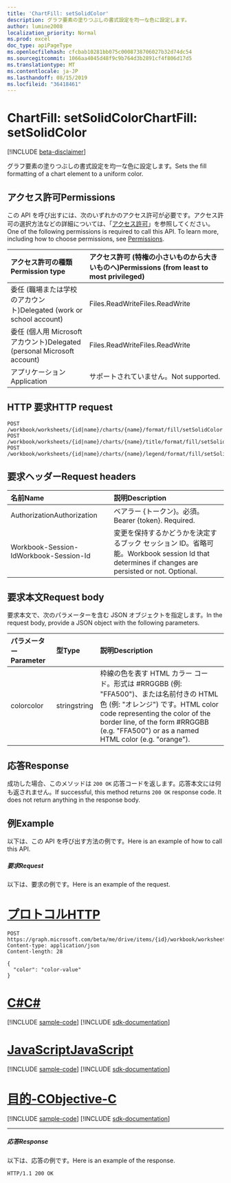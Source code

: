 ```yaml
---
title: 'ChartFill: setSolidColor'
description: グラフ要素の塗りつぶしの書式設定を均一な色に設定します。
author: lumine2008
localization_priority: Normal
ms.prod: excel
doc_type: apiPageType
ms.openlocfilehash: cfcbab10281bb075c0008738706027b32d74dc54
ms.sourcegitcommit: 1066aa4045d48f9c9b764d3b2891cf4f806d17d5
ms.translationtype: MT
ms.contentlocale: ja-JP
ms.lasthandoff: 08/15/2019
ms.locfileid: "36418461"
---
```

# <a name="chartfill-setsolidcolor"></a><span data-ttu-id="0dbea-103">ChartFill: setSolidColor</span><span class="sxs-lookup"><span data-stu-id="0dbea-103">ChartFill: setSolidColor</span></span>

[!INCLUDE [beta-disclaimer](../../includes/beta-disclaimer.md)]

<span data-ttu-id="0dbea-104">グラフ要素の塗りつぶしの書式設定を均一な色に設定します。</span><span class="sxs-lookup"><span data-stu-id="0dbea-104">Sets the fill formatting of a chart element to a uniform color.</span></span>
## <a name="permissions"></a><span data-ttu-id="0dbea-105">アクセス許可</span><span class="sxs-lookup"><span data-stu-id="0dbea-105">Permissions</span></span>
<span data-ttu-id="0dbea-p101">この API を呼び出すには、次のいずれかのアクセス許可が必要です。アクセス許可の選択方法などの詳細については、「[アクセス許可](/graph/permissions-reference)」を参照してください。</span><span class="sxs-lookup"><span data-stu-id="0dbea-p101">One of the following permissions is required to call this API. To learn more, including how to choose permissions, see [Permissions](/graph/permissions-reference).</span></span>

|<span data-ttu-id="0dbea-108">アクセス許可の種類</span><span class="sxs-lookup"><span data-stu-id="0dbea-108">Permission type</span></span>      | <span data-ttu-id="0dbea-109">アクセス許可 (特権の小さいものから大きいものへ)</span><span class="sxs-lookup"><span data-stu-id="0dbea-109">Permissions (from least to most privileged)</span></span>              |
|:--------------------|:---------------------------------------------------------|
|<span data-ttu-id="0dbea-110">委任 (職場または学校のアカウント)</span><span class="sxs-lookup"><span data-stu-id="0dbea-110">Delegated (work or school account)</span></span> | <span data-ttu-id="0dbea-111">Files.ReadWrite</span><span class="sxs-lookup"><span data-stu-id="0dbea-111">Files.ReadWrite</span></span>    |
|<span data-ttu-id="0dbea-112">委任 (個人用 Microsoft アカウント)</span><span class="sxs-lookup"><span data-stu-id="0dbea-112">Delegated (personal Microsoft account)</span></span> | <span data-ttu-id="0dbea-113">Files.ReadWrite</span><span class="sxs-lookup"><span data-stu-id="0dbea-113">Files.ReadWrite</span></span>    |
|<span data-ttu-id="0dbea-114">アプリケーション</span><span class="sxs-lookup"><span data-stu-id="0dbea-114">Application</span></span> | <span data-ttu-id="0dbea-115">サポートされていません。</span><span class="sxs-lookup"><span data-stu-id="0dbea-115">Not supported.</span></span> |

## <a name="http-request"></a><span data-ttu-id="0dbea-116">HTTP 要求</span><span class="sxs-lookup"><span data-stu-id="0dbea-116">HTTP request</span></span>
<!-- { "blockType": "ignored" } -->
```http
POST /workbook/worksheets/{id|name}/charts/{name}/format/fill/setSolidColor
POST /workbook/worksheets/{id|name}/charts/{name}/title/format/fill/setSolidColor
POST /workbook/worksheets/{id|name}/charts/{name}/legend/format/fill/setSolidColor

```
## <a name="request-headers"></a><span data-ttu-id="0dbea-117">要求ヘッダー</span><span class="sxs-lookup"><span data-stu-id="0dbea-117">Request headers</span></span>
| <span data-ttu-id="0dbea-118">名前</span><span class="sxs-lookup"><span data-stu-id="0dbea-118">Name</span></span>       | <span data-ttu-id="0dbea-119">説明</span><span class="sxs-lookup"><span data-stu-id="0dbea-119">Description</span></span>|
|:---------------|:----------|
| <span data-ttu-id="0dbea-120">Authorization</span><span class="sxs-lookup"><span data-stu-id="0dbea-120">Authorization</span></span>  | <span data-ttu-id="0dbea-p102">ベアラー {トークン}。必須。</span><span class="sxs-lookup"><span data-stu-id="0dbea-p102">Bearer {token}. Required.</span></span> |
| <span data-ttu-id="0dbea-123">Workbook-Session-Id</span><span class="sxs-lookup"><span data-stu-id="0dbea-123">Workbook-Session-Id</span></span>  | <span data-ttu-id="0dbea-p103">変更を保持するかどうかを決定するブック セッション ID。省略可能。</span><span class="sxs-lookup"><span data-stu-id="0dbea-p103">Workbook session Id that determines if changes are persisted or not. Optional.</span></span>|

## <a name="request-body"></a><span data-ttu-id="0dbea-126">要求本文</span><span class="sxs-lookup"><span data-stu-id="0dbea-126">Request body</span></span>
<span data-ttu-id="0dbea-127">要求本文で、次のパラメーターを含む JSON オブジェクトを指定します。</span><span class="sxs-lookup"><span data-stu-id="0dbea-127">In the request body, provide a JSON object with the following parameters.</span></span>

| <span data-ttu-id="0dbea-128">パラメーター</span><span class="sxs-lookup"><span data-stu-id="0dbea-128">Parameter</span></span>    | <span data-ttu-id="0dbea-129">型</span><span class="sxs-lookup"><span data-stu-id="0dbea-129">Type</span></span>   |<span data-ttu-id="0dbea-130">説明</span><span class="sxs-lookup"><span data-stu-id="0dbea-130">Description</span></span>|
|:---------------|:--------|:----------|
|<span data-ttu-id="0dbea-131">color</span><span class="sxs-lookup"><span data-stu-id="0dbea-131">color</span></span>|<span data-ttu-id="0dbea-132">string</span><span class="sxs-lookup"><span data-stu-id="0dbea-132">string</span></span>|<span data-ttu-id="0dbea-133">枠線の色を表す HTML カラー コード。形式は #RRGGBB (例: "FFA500")、または名前付きの HTML 色 (例: "オレンジ") です。</span><span class="sxs-lookup"><span data-stu-id="0dbea-133">HTML color code representing the color of the border line, of the form #RRGGBB (e.g. "FFA500") or as a named HTML color (e.g. "orange").</span></span>|

## <a name="response"></a><span data-ttu-id="0dbea-134">応答</span><span class="sxs-lookup"><span data-stu-id="0dbea-134">Response</span></span>

<span data-ttu-id="0dbea-p104">成功した場合、このメソッドは `200 OK` 応答コードを返します。応答本文には何も返されません。</span><span class="sxs-lookup"><span data-stu-id="0dbea-p104">If successful, this method returns `200 OK` response code. It does not return anything in the response body.</span></span>

## <a name="example"></a><span data-ttu-id="0dbea-137">例</span><span class="sxs-lookup"><span data-stu-id="0dbea-137">Example</span></span>
<span data-ttu-id="0dbea-138">以下は、この API を呼び出す方法の例です。</span><span class="sxs-lookup"><span data-stu-id="0dbea-138">Here is an example of how to call this API.</span></span>
##### <a name="request"></a><span data-ttu-id="0dbea-139">要求</span><span class="sxs-lookup"><span data-stu-id="0dbea-139">Request</span></span>
<span data-ttu-id="0dbea-140">以下は、要求の例です。</span><span class="sxs-lookup"><span data-stu-id="0dbea-140">Here is an example of the request.</span></span>

# <a name="httptabhttp"></a>[<span data-ttu-id="0dbea-141">プロトコル</span><span class="sxs-lookup"><span data-stu-id="0dbea-141">HTTP</span></span>](#tab/http)
<!-- {
  "blockType": "request",
  "name": "chartfill_setsolidcolor"
}-->
```http
POST https://graph.microsoft.com/beta/me/drive/items/{id}/workbook/worksheets/{id|name}/charts/{name}/format/fill/setSolidColor
Content-type: application/json
Content-length: 28

{
  "color": "color-value"
}
```
# <a name="ctabcsharp"></a>[<span data-ttu-id="0dbea-142">C#</span><span class="sxs-lookup"><span data-stu-id="0dbea-142">C#</span></span>](#tab/csharp)
[!INCLUDE [sample-code](../includes/snippets/csharp/chartfill-setsolidcolor-csharp-snippets.md)]
[!INCLUDE [sdk-documentation](../includes/snippets/snippets-sdk-documentation-link.md)]

# <a name="javascripttabjavascript"></a>[<span data-ttu-id="0dbea-143">JavaScript</span><span class="sxs-lookup"><span data-stu-id="0dbea-143">JavaScript</span></span>](#tab/javascript)
[!INCLUDE [sample-code](../includes/snippets/javascript/chartfill-setsolidcolor-javascript-snippets.md)]
[!INCLUDE [sdk-documentation](../includes/snippets/snippets-sdk-documentation-link.md)]

# <a name="objective-ctabobjc"></a>[<span data-ttu-id="0dbea-144">目的-C</span><span class="sxs-lookup"><span data-stu-id="0dbea-144">Objective-C</span></span>](#tab/objc)
[!INCLUDE [sample-code](../includes/snippets/objc/chartfill-setsolidcolor-objc-snippets.md)]
[!INCLUDE [sdk-documentation](../includes/snippets/snippets-sdk-documentation-link.md)]

---


##### <a name="response"></a><span data-ttu-id="0dbea-145">応答</span><span class="sxs-lookup"><span data-stu-id="0dbea-145">Response</span></span>
<span data-ttu-id="0dbea-146">以下は、応答の例です。</span><span class="sxs-lookup"><span data-stu-id="0dbea-146">Here is an example of the response.</span></span> 
<!-- {
  "blockType": "response",
  "truncated": true,
  "@odata.type": "microsoft.graph.none"
} -->
```http
HTTP/1.1 200 OK
```

<!-- uuid: 8fcb5dbc-d5aa-4681-8e31-b001d5168d79
2015-10-25 14:57:30 UTC -->
<!--
{
  "type": "#page.annotation",
  "description": "ChartFill: setSolidColor",
  "keywords": "",
  "section": "documentation",
  "tocPath": "",
  "suppressions": [
  ]
}
-->
